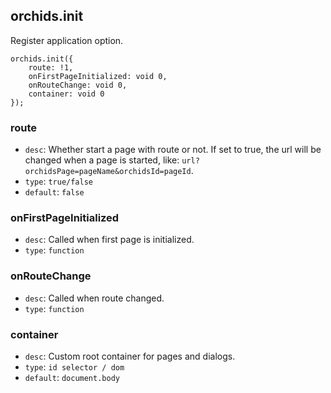 
## orchids.init

Register application option.

```
orchids.init({
    route: !1,
    onFirstPageInitialized: void 0,
    onRouteChange: void 0,
    container: void 0
});
```

### route

* `desc`: Whether start a page with route or not. If set to true, the url will be changed when a page is started, like: `url?orchidsPage=pageName&orchidsId=pageId`.
* `type`: `true/false`
* `default`: `false`

### onFirstPageInitialized

* `desc`: Called when first page is initialized.
* `type`: `function`

### onRouteChange

* `desc`: Called when route changed.
* `type`: `function`

### container

* `desc`: Custom root container for pages and dialogs.
* `type`: `id selector / dom`
* `default`: `document.body`
